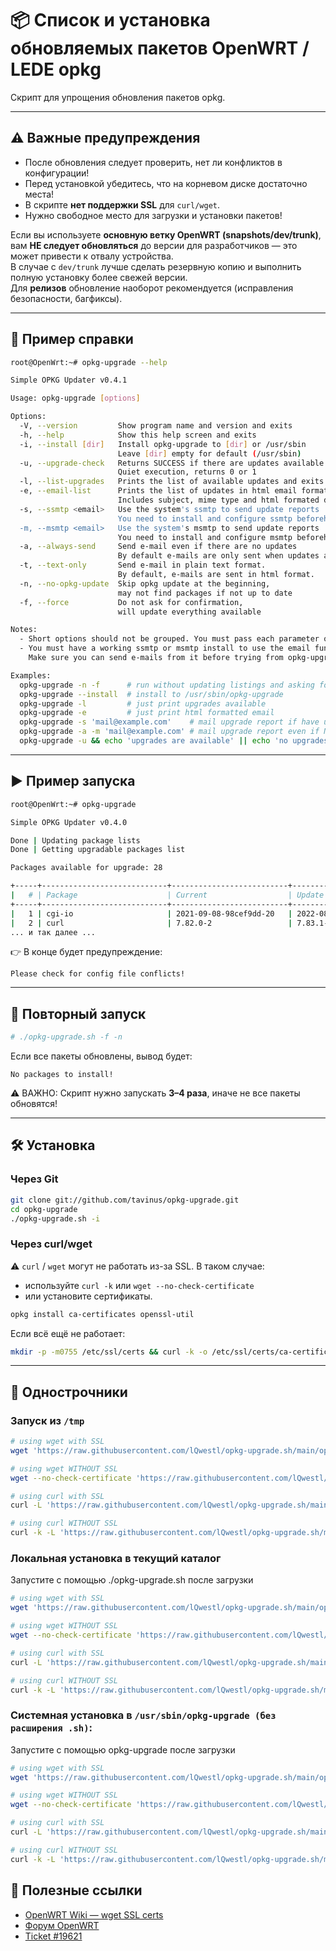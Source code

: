 # 📦 Список и установка обновляемых пакетов OpenWRT / LEDE opkg

Скрипт для упрощения обновления пакетов opkg.

---

## ⚠️ Важные предупреждения

- После обновления следует проверить, нет ли конфликтов в конфигурации!  
- Перед установкой убедитесь, что на корневом диске достаточно места!  
- В скрипте **нет поддержки SSL** для `curl/wget`.  
- Нужно свободное место для загрузки и установки пакетов!  

Если вы используете **основную ветку OpenWRT (snapshots/dev/trunk)**, вам **НЕ следует обновляться** до версии для разработчиков — это может привести к отвалу устройства.  
В случае с `dev/trunk` лучше сделать резервную копию и выполнить полную установку более свежей версии.  
Для **релизов** обновление наоборот рекомендуется (исправления безопасности, багфиксы).

---

## 📖 Пример справки

```bash
root@OpenWrt:~# opkg-upgrade --help

Simple OPKG Updater v0.4.1

Usage: opkg-upgrade [options]

Options:
  -V, --version         Show program name and version and exits
  -h, --help            Show this help screen and exits
  -i, --install [dir]   Install opkg-upgrade to [dir] or /usr/sbin
                        Leave [dir] empty for default (/usr/sbin)
  -u, --upgrade-check   Returns SUCCESS if there are updates available
                        Quiet execution, returns 0 or 1
  -l, --list-upgrades   Prints the list of available updates and exits
  -e, --email-list      Prints the list of updates in html email format
                        Includes subject, mime type and html formated data
  -s, --ssmtp <email>   Use the system's ssmtp to send update reports
                        You need to install and configure ssmtp beforehand
  -m, --msmtp <email>   Use the system's msmtp to send update reports
                        You need to install and configure msmtp beforehand
  -a, --always-send     Send e-mail even if there are no updates
                        By default e-mails are only sent when updates are available
  -t, --text-only       Send e-mail in plain text format.
                        By default, e-mails are sent in html format.
  -n, --no-opkg-update  Skip opkg update at the beginning,
                        may not find packages if not up to date
  -f, --force           Do not ask for confirmation,
                        will update everything available

Notes:
  - Short options should not be grouped. You must pass each parameter on its own.
  - You must have a working ssmtp or msmtp install to use the email functionality.
    Make sure you can send e-mails from it before trying from opkg-upgrade.

Examples:
  opkg-upgrade -n -f      # run without updating listings and asking for upgrade
  opkg-upgrade --install  # install to /usr/sbin/opkg-upgrade
  opkg-upgrade -l         # just print upgrades available
  opkg-upgrade -e         # just print html formatted email
  opkg-upgrade -s 'mail@example.com'    # mail upgrade report if have updates
  opkg-upgrade -a -m 'mail@example.com' # mail upgrade report even if NO updates
  opkg-upgrade -u && echo 'upgrades are available' || echo 'no upgrades available'
```

---

## ▶️ Пример запуска

```bash
root@OpenWrt:~# opkg-upgrade

Simple OPKG Updater v0.4.0

Done | Updating package lists
Done | Getting upgradable packages list

Packages available for upgrade: 28

+-----+----------------------------+--------------------------+--------------------------+
|   # | Package                    | Current                  | Update                   |
+-----+----------------------------+--------------------------+--------------------------+
|   1 | cgi-io                     | 2021-09-08-98cef9dd-20   | 2022-08-10-901b0f04-21   |
|   2 | curl                       | 7.82.0-2                 | 7.83.1-4.1               |
... и так далее ...
```

👉 В конце будет предупреждение:
```
Please check for config file conflicts!
```

---

## 🔁 Повторный запуск

```bash
# ./opkg-upgrade.sh -f -n
```

Если все пакеты обновлены, вывод будет:
```
No packages to install!
```

⚠️ ВАЖНО: Скрипт нужно запускать **3–4 раза**, иначе не все пакеты обновятся!

---

## 🛠️ Установка

### Через Git
```bash
git clone git://github.com/tavinus/opkg-upgrade.git
cd opkg-upgrade
./opkg-upgrade.sh -i
```

### Через curl/wget
⚠️ `curl` / `wget` могут не работать из-за SSL. В таком случае:
- используйте `curl -k` или `wget --no-check-certificate`
- или установите сертификаты.

```bash
opkg install ca-certificates openssl-util
```

Если всё ещё не работает:
```bash
mkdir -p -m0755 /etc/ssl/certs && curl -k -o /etc/ssl/certs/ca-certificates.crt -L http://curl.haxx.se/ca/cacert.pem
```

---

## 📌 Однострочники

### Запуск из `/tmp`
```bash
# using wget with SSL
wget 'https://raw.githubusercontent.com/lQwestl/opkg-upgrade.sh/main/opkg-upgrade.sh' -O "/tmp/opkg-upgrade.sh" && chmod 755 "/tmp/opkg-upgrade.sh" && /tmp/opkg-upgrade.sh

# using wget WITHOUT SSL
wget --no-check-certificate 'https://raw.githubusercontent.com/lQwestl/opkg-upgrade.sh/main/opkg-upgrade.sh' -O "/tmp/opkg-upgrade.sh" && chmod 755 "/tmp/opkg-upgrade.sh" && /tmp/opkg-upgrade.sh

# using curl with SSL
curl -L 'https://raw.githubusercontent.com/lQwestl/opkg-upgrade.sh/main/opkg-upgrade.sh' -o "/tmp/opkg-upgrade.sh" && chmod 755 "/tmp/opkg-upgrade.sh" && /tmp/opkg-upgrade.sh

# using curl WITHOUT SSL
curl -k -L 'https://raw.githubusercontent.com/lQwestl/opkg-upgrade.sh/main/opkg-upgrade.sh' -o "/tmp/opkg-upgrade.sh" && chmod 755 "/tmp/opkg-upgrade.sh" && /tmp/opkg-upgrade.sh
```

### Локальная установка в текущий каталог
Запустите с помощью ./opkg-upgrade.sh после загрузки
```bash
# using wget with SSL
wget 'https://raw.githubusercontent.com/lQwestl/opkg-upgrade.sh/main/opkg-upgrade.sh' -O "opkg-upgrade.sh" && chmod 755 "opkg-upgrade.sh"

# using wget WITHOUT SSL
wget --no-check-certificate 'https://raw.githubusercontent.com/lQwestl/opkg-upgrade.sh/main/opkg-upgrade.sh' -O "opkg-upgrade.sh" && chmod 755 "opkg-upgrade.sh"

# using curl with SSL
curl -L 'https://raw.githubusercontent.com/lQwestl/opkg-upgrade.sh/main/opkg-upgrade.sh' -o "opkg-upgrade.sh" && chmod 755 "opkg-upgrade.sh"

# using curl WITHOUT SSL
curl -k -L 'https://raw.githubusercontent.com/lQwestl/opkg-upgrade.sh/main/opkg-upgrade.sh' -o "opkg-upgrade.sh" && chmod 755 "opkg-upgrade.sh"
```

### Системная установка в `/usr/sbin/opkg-upgrade (без расширения .sh)`:
Запустите с помощью opkg-upgrade после загрузки
```bash
# using wget with SSL
wget 'https://raw.githubusercontent.com/lQwestl/opkg-upgrade.sh/main/opkg-upgrade.sh' -O "/usr/sbin/opkg-upgrade" && chmod 755 "/usr/sbin/opkg-upgrade"

# using wget WITHOUT SSL
wget --no-check-certificate 'https://raw.githubusercontent.com/lQwestl/opkg-upgrade.sh/main/opkg-upgrade.sh' -O "/usr/sbin/opkg-upgrade" && chmod 755 "/usr/sbin/opkg-upgrade"

# using curl with SSL
curl -L 'https://raw.githubusercontent.com/lQwestl/opkg-upgrade.sh/main/opkg-upgrade.sh' -o "/usr/sbin/opkg-upgrade" && chmod 755 "/usr/sbin/opkg-upgrade"

# using curl WITHOUT SSL
curl -k -L 'https://raw.githubusercontent.com/lQwestl/opkg-upgrade.sh/main/opkg-upgrade.sh' -o "/usr/sbin/opkg-upgrade" && chmod 755 "/usr/sbin/opkg-upgrade"
```
## 🔗 Полезные ссылки

- [OpenWRT Wiki — wget SSL certs](https://wiki.openwrt.org/doc/howto/wget-ssl-certs)  
- [Форум OpenWRT](https://forum.openwrt.org/viewtopic.php?pid=284368#p284368)  
- [Ticket #19621](https://dev.openwrt.org/ticket/19621)  

